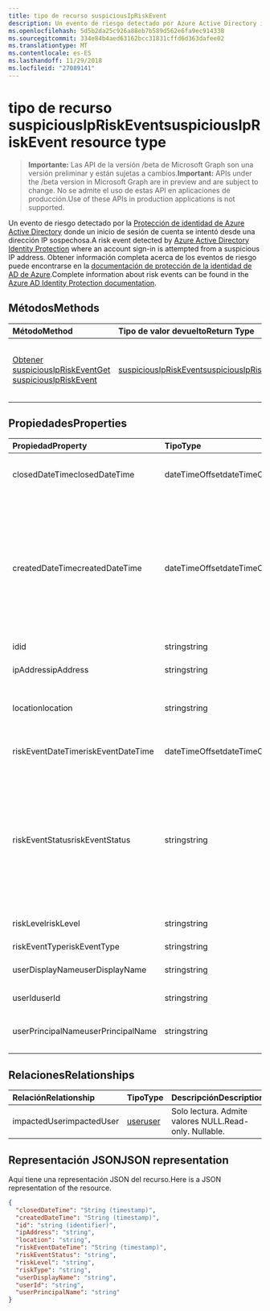```yaml
---
title: tipo de recurso suspiciousIpRiskEvent
description: Un evento de riesgo detectado por Azure Active Directory identidad protección donde un inicio de sesión de cuenta se intentó desde una dirección IP sospechosa. Obtener información completa acerca de los eventos de riesgo puede encontrarse en la documentación de protección de la identidad de AD de Azure.
ms.openlocfilehash: 5d5b2da25c926a88eb7b589d562e6fa9ec914338
ms.sourcegitcommit: 334e84b4aed63162bcc31831cffd6d363dafee02
ms.translationtype: MT
ms.contentlocale: es-ES
ms.lasthandoff: 11/29/2018
ms.locfileid: "27089141"
---
```

# <a name="suspiciousipriskevent-resource-type"></a><span data-ttu-id="7c53e-104">tipo de recurso suspiciousIpRiskEvent</span><span class="sxs-lookup"><span data-stu-id="7c53e-104">suspiciousIpRiskEvent resource type</span></span>

> <span data-ttu-id="7c53e-105">**Importante:** Las API de la versión /beta de Microsoft Graph son una versión preliminar y están sujetas a cambios.</span><span class="sxs-lookup"><span data-stu-id="7c53e-105">**Important:** APIs under the /beta version in Microsoft Graph are in preview and are subject to change.</span></span> <span data-ttu-id="7c53e-106">No se admite el uso de estas API en aplicaciones de producción.</span><span class="sxs-lookup"><span data-stu-id="7c53e-106">Use of these APIs in production applications is not supported.</span></span>

<span data-ttu-id="7c53e-107">Un evento de riesgo detectado por la [Protección de identidad de Azure Active Directory](https://azure.microsoft.com/en-us/documentation/articles/active-directory-identityprotection/) donde un inicio de sesión de cuenta se intentó desde una dirección IP sospechosa.</span><span class="sxs-lookup"><span data-stu-id="7c53e-107">A risk event detected by [Azure Active Directory Identity Protection](https://azure.microsoft.com/en-us/documentation/articles/active-directory-identityprotection/) where an account sign-in is attempted from a suspicious IP address.</span></span> <span data-ttu-id="7c53e-108">Obtener información completa acerca de los eventos de riesgo puede encontrarse en la [documentación de protección de la identidad de AD de Azure](https://azure.microsoft.com/en-us/documentation/articles/active-directory-identityprotection-risk-events-types/).</span><span class="sxs-lookup"><span data-stu-id="7c53e-108">Complete information about risk events can be found in the [Azure AD Identity Protection documentation](https://azure.microsoft.com/en-us/documentation/articles/active-directory-identityprotection-risk-events-types/).</span></span>


## <a name="methods"></a><span data-ttu-id="7c53e-109">Métodos</span><span class="sxs-lookup"><span data-stu-id="7c53e-109">Methods</span></span>

| <span data-ttu-id="7c53e-110">Método</span><span class="sxs-lookup"><span data-stu-id="7c53e-110">Method</span></span>           | <span data-ttu-id="7c53e-111">Tipo de valor devuelto</span><span class="sxs-lookup"><span data-stu-id="7c53e-111">Return Type</span></span>    |<span data-ttu-id="7c53e-112">Descripción</span><span class="sxs-lookup"><span data-stu-id="7c53e-112">Description</span></span>|
|:---------------|:--------|:----------|
|[<span data-ttu-id="7c53e-113">Obtener suspiciousIpRiskEvent</span><span class="sxs-lookup"><span data-stu-id="7c53e-113">Get suspiciousIpRiskEvent</span></span>](../api/suspiciousipriskevent-get.md) | [<span data-ttu-id="7c53e-114">suspiciousIpRiskEvent</span><span class="sxs-lookup"><span data-stu-id="7c53e-114">suspiciousIpRiskEvent</span></span>](suspiciousipriskevent.md) |<span data-ttu-id="7c53e-115">Leer las propiedades y las relaciones del objeto suspiciousIpRiskEvent.</span><span class="sxs-lookup"><span data-stu-id="7c53e-115">Read properties and relationships of suspiciousIpRiskEvent object.</span></span>|

## <a name="properties"></a><span data-ttu-id="7c53e-116">Propiedades</span><span class="sxs-lookup"><span data-stu-id="7c53e-116">Properties</span></span>
| <span data-ttu-id="7c53e-117">Propiedad</span><span class="sxs-lookup"><span data-stu-id="7c53e-117">Property</span></span>     | <span data-ttu-id="7c53e-118">Tipo</span><span class="sxs-lookup"><span data-stu-id="7c53e-118">Type</span></span>   |<span data-ttu-id="7c53e-119">Descripción</span><span class="sxs-lookup"><span data-stu-id="7c53e-119">Description</span></span>|
|:---------------|:--------|:----------|
|<span data-ttu-id="7c53e-120">closedDateTime</span><span class="sxs-lookup"><span data-stu-id="7c53e-120">closedDateTime</span></span>|<span data-ttu-id="7c53e-121">dateTimeOffset</span><span class="sxs-lookup"><span data-stu-id="7c53e-121">dateTimeOffset</span></span>| <span data-ttu-id="7c53e-122">La fecha y hora en que se ha cerrado el evento de riesgo</span><span class="sxs-lookup"><span data-stu-id="7c53e-122">The date and time that the risk event was closed</span></span>|
|<span data-ttu-id="7c53e-123">createdDateTime</span><span class="sxs-lookup"><span data-stu-id="7c53e-123">createdDateTime</span></span>|<span data-ttu-id="7c53e-124">dateTimeOffset</span><span class="sxs-lookup"><span data-stu-id="7c53e-124">dateTimeOffset</span></span>| <span data-ttu-id="7c53e-125">La fecha y hora en que se creó el evento de riesgo.</span><span class="sxs-lookup"><span data-stu-id="7c53e-125">The date and time that the risk event was created.</span></span> <span data-ttu-id="7c53e-126">Siempre es mayor o igual que la fecha y hora del evento riesgo propio.</span><span class="sxs-lookup"><span data-stu-id="7c53e-126">This is always greater than or equal to the datetime of the risk event itself.</span></span> <span data-ttu-id="7c53e-127">Ésta es la propiedad correcta para utilizar como filtro al consultar los eventos de riesgo.</span><span class="sxs-lookup"><span data-stu-id="7c53e-127">This is the correct property to use as a filter when querying risk events.</span></span>|
|<span data-ttu-id="7c53e-128">id</span><span class="sxs-lookup"><span data-stu-id="7c53e-128">id</span></span>|<span data-ttu-id="7c53e-129">string</span><span class="sxs-lookup"><span data-stu-id="7c53e-129">string</span></span>| <span data-ttu-id="7c53e-130">Solo lectura</span><span class="sxs-lookup"><span data-stu-id="7c53e-130">Read-only</span></span>|
|<span data-ttu-id="7c53e-131">ipAddress</span><span class="sxs-lookup"><span data-stu-id="7c53e-131">ipAddress</span></span>|<span data-ttu-id="7c53e-132">string</span><span class="sxs-lookup"><span data-stu-id="7c53e-132">string</span></span>| <span data-ttu-id="7c53e-133">La dirección IP de inicio de sesión de</span><span class="sxs-lookup"><span data-stu-id="7c53e-133">The IP address of the sign-in</span></span>|
|<span data-ttu-id="7c53e-134">location</span><span class="sxs-lookup"><span data-stu-id="7c53e-134">location</span></span>|<span data-ttu-id="7c53e-135">string</span><span class="sxs-lookup"><span data-stu-id="7c53e-135">string</span></span>| <span data-ttu-id="7c53e-136">La ubicación que se adjunta a la dirección IP de inicio de sesión de</span><span class="sxs-lookup"><span data-stu-id="7c53e-136">The location attached to the IP address of the sign-in</span></span>|
|<span data-ttu-id="7c53e-137">riskEventDateTime</span><span class="sxs-lookup"><span data-stu-id="7c53e-137">riskEventDateTime</span></span>|<span data-ttu-id="7c53e-138">dateTimeOffset</span><span class="sxs-lookup"><span data-stu-id="7c53e-138">dateTimeOffset</span></span>| <span data-ttu-id="7c53e-139">Fecha y hora en que se produjo el evento de riesgo</span><span class="sxs-lookup"><span data-stu-id="7c53e-139">The date and time when the risk event occurred</span></span>|
|<span data-ttu-id="7c53e-140">riskEventStatus</span><span class="sxs-lookup"><span data-stu-id="7c53e-140">riskEventStatus</span></span>|<span data-ttu-id="7c53e-141">string</span><span class="sxs-lookup"><span data-stu-id="7c53e-141">string</span></span>| <span data-ttu-id="7c53e-142">Los valores posibles son: `active`, `remediated`, `dismissedAsFixed`, `dismissedAsFalsePositive`, `dismissedAsIgnore`, `loginBlocked`, `closedMfaAuto` y `closedMultipleReasons`.</span><span class="sxs-lookup"><span data-stu-id="7c53e-142">Possible values are: `active`, `remediated`, `dismissedAsFixed`, `dismissedAsFalsePositive`, `dismissedAsIgnore`, `loginBlocked`, `closedMfaAuto`, `closedMultipleReasons`.</span></span>|
|<span data-ttu-id="7c53e-143">riskLevel</span><span class="sxs-lookup"><span data-stu-id="7c53e-143">riskLevel</span></span>|<span data-ttu-id="7c53e-144">string</span><span class="sxs-lookup"><span data-stu-id="7c53e-144">string</span></span>| <span data-ttu-id="7c53e-145">Los valores posibles son: `low`, `medium` y `high`.</span><span class="sxs-lookup"><span data-stu-id="7c53e-145">Possible values are: `low`, `medium`, `high`.</span></span>|
|<span data-ttu-id="7c53e-146">riskEventType</span><span class="sxs-lookup"><span data-stu-id="7c53e-146">riskEventType</span></span>|<span data-ttu-id="7c53e-147">string</span><span class="sxs-lookup"><span data-stu-id="7c53e-147">string</span></span>| <span data-ttu-id="7c53e-148">El tipo de riesgo</span><span class="sxs-lookup"><span data-stu-id="7c53e-148">The type of risk</span></span>|
|<span data-ttu-id="7c53e-149">userDisplayName</span><span class="sxs-lookup"><span data-stu-id="7c53e-149">userDisplayName</span></span>|<span data-ttu-id="7c53e-150">string</span><span class="sxs-lookup"><span data-stu-id="7c53e-150">string</span></span>| <span data-ttu-id="7c53e-151">El nombre del usuario en riesgo</span><span class="sxs-lookup"><span data-stu-id="7c53e-151">The name of the user at risk</span></span>|
|<span data-ttu-id="7c53e-152">userId</span><span class="sxs-lookup"><span data-stu-id="7c53e-152">userId</span></span>|<span data-ttu-id="7c53e-153">string</span><span class="sxs-lookup"><span data-stu-id="7c53e-153">string</span></span>| <span data-ttu-id="7c53e-154">El identificador del usuario en riesgo</span><span class="sxs-lookup"><span data-stu-id="7c53e-154">The id of the user at risk</span></span>|
|<span data-ttu-id="7c53e-155">userPrincipalName</span><span class="sxs-lookup"><span data-stu-id="7c53e-155">userPrincipalName</span></span>|<span data-ttu-id="7c53e-156">string</span><span class="sxs-lookup"><span data-stu-id="7c53e-156">string</span></span>| <span data-ttu-id="7c53e-157">El nombre principal de usuario del usuario en riesgo</span><span class="sxs-lookup"><span data-stu-id="7c53e-157">The user principal name of the user at risk</span></span>|

## <a name="relationships"></a><span data-ttu-id="7c53e-158">Relaciones</span><span class="sxs-lookup"><span data-stu-id="7c53e-158">Relationships</span></span>
| <span data-ttu-id="7c53e-159">Relación</span><span class="sxs-lookup"><span data-stu-id="7c53e-159">Relationship</span></span> | <span data-ttu-id="7c53e-160">Tipo</span><span class="sxs-lookup"><span data-stu-id="7c53e-160">Type</span></span>   |<span data-ttu-id="7c53e-161">Descripción</span><span class="sxs-lookup"><span data-stu-id="7c53e-161">Description</span></span>|
|:---------------|:--------|:----------|
|<span data-ttu-id="7c53e-162">impactedUser</span><span class="sxs-lookup"><span data-stu-id="7c53e-162">impactedUser</span></span>|[<span data-ttu-id="7c53e-163">user</span><span class="sxs-lookup"><span data-stu-id="7c53e-163">user</span></span>](user.md)| <span data-ttu-id="7c53e-p105">Solo lectura. Admite valores NULL.</span><span class="sxs-lookup"><span data-stu-id="7c53e-p105">Read-only. Nullable.</span></span>|

## <a name="json-representation"></a><span data-ttu-id="7c53e-166">Representación JSON</span><span class="sxs-lookup"><span data-stu-id="7c53e-166">JSON representation</span></span>

<span data-ttu-id="7c53e-167">Aquí tiene una representación JSON del recurso.</span><span class="sxs-lookup"><span data-stu-id="7c53e-167">Here is a JSON representation of the resource.</span></span>

<!-- {
  "blockType": "resource",
  "optionalProperties": [

  ],
  "@odata.type": "microsoft.graph.suspiciousIpRiskEvent"
}-->

```json
{
  "closedDateTime": "String (timestamp)",
  "createdDateTime": "String (timestamp)",
  "id": "string (identifier)",
  "ipAddress": "string",
  "location": "string",
  "riskEventDateTime": "String (timestamp)",
  "riskEventStatus": "string",
  "riskLevel": "string",
  "riskType": "string",
  "userDisplayName": "string",
  "userId": "string",
  "userPrincipalName": "string"
}

```

<!-- uuid: 8fcb5dbc-d5aa-4681-8e31-b001d5168d79
2015-10-25 14:57:30 UTC -->
<!-- {
  "type": "#page.annotation",
  "description": "suspiciousIpRiskEvent resource",
  "keywords": "",
  "section": "documentation",
  "tocPath": ""
}-->